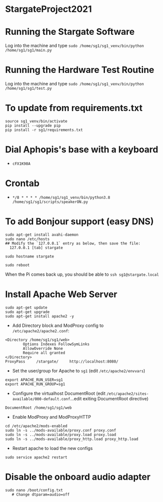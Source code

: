 # StargateProject2021

# Running the Stargate Software
Log into the machine and type `sudo /home/sg1/sg1_venv/bin/python /home/sg1/sg1/main.py`

# Running the Hardware Test Routine
Log into the machine and type `sudo /home/sg1/sg1_venv/bin/python /home/sg1/sg1/test.py`

# To update from requirements.txt
```
source sg1_venv/bin/activate
pip install --upgrade pip
pip install -r sg1/requirements.txt
```

# Dial Aphopis's base with a keyboard
 - `cFX1K98A`

# Crontab
 - `*/8 * * * * /home/sg1/sg1_venv/bin/python3.8 /home/sg1/sg1/scripts/speakerON.py`

# To add Bonjour support (easy DNS)
```
sudo apt-get install avahi-daemon
sudo nano /etc/hosts
## Modify the `127.0.0.1` entry as below, then save the file:
  127.0.0.1 [tab] stargate

sudo hostname stargate

sudo reboot
```
When the Pi comes back up, you should be able to `ssh sg1@stargate.local`

# Install Apache Web Server
```
sudo apt-get update
sudo apt-get upgrade
sudo apt-get install apache2 -y
```
- Add Directory block and ModProxy config to `/etc/apache2/apache2.conf`:
```
<Directory /home/sg1/sg1/web>
        Options Indexes FollowSymLinks
        AllowOverride None
        Require all granted
</Directory>
ProxyPass     /stargate/     http://localhost:8080/
```
- Set the user/group for Apache to `sg1` (edit `/etc/apache2/envvars`)
```
export APACHE_RUN_USER=sg1
export APACHE_RUN_GROUP=sg1
```
- Configure the virtualhost DocumentRoot (edit `/etc/apache2/sites-available/000-default.conf`...edit exiting DocumentRoot directive)
```
DocumentRoot /home/sg1/sg1/web
```
- Enable ModProxy and ModProxyHTTP
```
cd /etc/apache2/mods-enabled
sudo ln -s ../mods-available/proxy.conf proxy.conf
sudo ln -s ../mods-available/proxy.load proxy.load
sudo ln -s ../mods-available/proxy_http.load proxy_http.load
```
- Restart apache to load the new configs
```
sudo service apache2 restart
```

# Disable the onboard audio adapter
```
sudo nano /boot/config.txt
   # Change dtparam=audio=off
```

